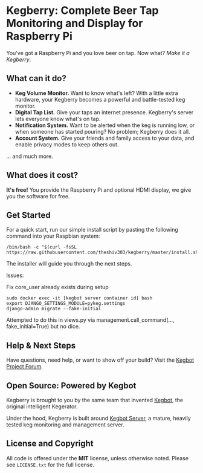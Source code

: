 # Kegberry: Complete Beer Tap Monitoring and Display for Raspberry Pi

You've got a Raspberry Pi and you love beer on tap.  Now what? *Make it a
Kegberry*.

## What can it do?

* **Keg Volume Monitor.** Want to know what's left?  With a little extra
  hardware, your Kegberry becomes a powerful and battle-tested keg monitor.
* **Digital Tap List.**  Give your taps an internet presence.  Kegberry's
  server lets everyone know what's on tap.
* **Notification System.** Want to be alerted when the keg is running low,
  or when someone has started pouring?  No problem; Kegberry does it all.
* **Account System.** Give your friends and family access to your data, and
  enable privacy modes to keep others out.

... and much more.


## What does it cost?

**It's free!** You provide the Raspberry Pi and optional HDMI display,
we give you the software for free.


## Get Started

For a quick start, run our simple install script by pasting the following
command into your Raspbian system:


```
/bin/bash -c "$(curl -fsSL https://raw.githubusercontent.com/theshiv303/kegberry/master/install.sh)"
```

The installer will guide you through the next steps.

Issues:

Fix core_user already exists during setup

```
sudo docker exec -it [kegbot server container id] bash
export DJANGO_SETTINGS_MODULE=pykeg.settings
django-admin migrate --fake-initial
```
Attempted to do this in views.py via management.call_command(..., fake_initial=True) but no dice.

## Help & Next Steps

Have questions, need help, or want to show off your build? Visit the
[Kegbot Project Forum](https://forum.kegbot.org).


## Open Source: Powered by Kegbot

Kegberry is brought to you by the same team that
invented [Kegbot](https://kegbot.org/), the original intelligent Kegerator.

Under the hood, Kegberry is built around
[Kegbot Server](https://github.com/Kegbot/kegbot-server), a mature, heavily
tested keg monitoring and management server.


## License and Copyright

All code is offered under the **MIT** license, unless otherwise noted.  Please
see `LICENSE.txt` for the full license.
